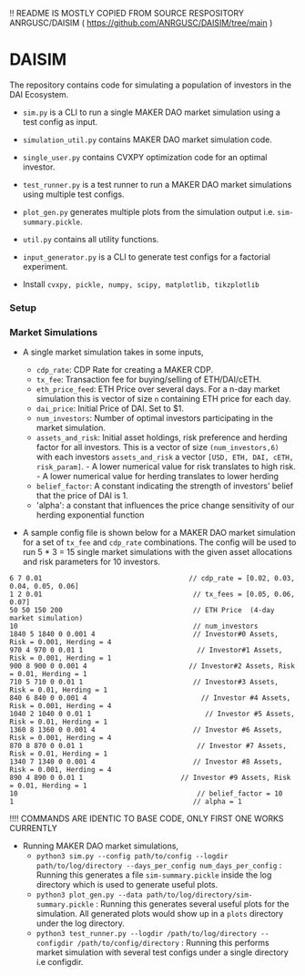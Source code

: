 !! README IS MOSTLY COPIED FROM SOURCE RESPOSITORY ANRGUSC/DAISIM ( https://github.com/ANRGUSC/DAISIM/tree/main )

# DAISIM
The repository contains code for simulating a population of investors in the DAI Ecosystem. 

- `sim.py` is a CLI to run a single MAKER DAO market simulation using a test config as input.
- `simulation_util.py` contains MAKER DAO market simulation code.
- `single_user.py` contains CVXPY optimization code for an optimal investor.
- `test_runner.py` is a test runner to run a MAKER DAO market simulations using multiple test configs.
- `plot_gen.py` generates multiple plots from the simulation output i.e. `sim-summary.pickle`.
- `util.py` contains all utility functions.
- `input_generator.py` is a CLI to generate test configs for a factorial experiment.

- Install `cvxpy, pickle, numpy, scipy, matplotlib, tikzplotlib`
### Setup

### Market Simulations
- A single market simulation takes in some inputs,
    - `cdp_rate`: CDP Rate for creating a MAKER CDP.
    - `tx_fee`: Transaction fee for buying/selling of ETH/DAI/cETH.
    - `eth_price_feed`: ETH Price over several days. For a n-day market simulation this is vector of size `n` containing ETH price for each day. 
    - `dai_price`: Initial Price of DAI. Set to $1.
    - `num_investors`: Number of optimal investors participating in the market simulation.
    - `assets_and_risk`: Initial asset holdings, risk preference and herding factor for all investors. This is a vector of size `(num_investors,6)` with each 
    investors `assets_and_risk` a vector `[USD, ETH, DAI, cETH, risk_param]`.
            - A lower numerical value for risk translates to high risk.
            - A lower numerical value for herding translates to lower herding
    - `belief_factor`: A constant indicating the strength of investors' belief that the price of DAI is 1.
    - 'alpha': a constant that influences the price change sensitivity of our herding exponential function
   

- A sample config file is shown below for a MAKER DAO market simulation for a set of `tx_fee` and `cdp_rate` combinations. The config
will be used to run 5 * 3 = 15 single market simulations with the given asset allocations and risk parameters for 10 investors.
```editorconfig
6 7 0.01                                    // cdp_rate = [0.02, 0.03, 0.04, 0.05, 0.06]
1 2 0.01                                     // tx_fees = [0.05, 0.06, 0.07]
50 50 150 200                                // ETH Price  (4-day market simulation)
10                                           // num_investors
1840 5 1840 0 0.001 4                        // Investor#0 Assets, Risk = 0.001, Herding = 4
970 4 970 0 0.01 1                            // Investor#1 Assets, Risk = 0.001, Herding = 1
900 8 900 0 0.001 4                         // Investor#2 Assets, Risk = 0.01, Herding = 1
710 5 710 0 0.01 1                           // Investor#3 Assets, Risk = 0.01, Herding = 1
840 6 840 0 0.001 4                            // Investor #4 Assets, Risk = 0.001, Herding = 4
1040 2 1040 0 0.01 1                            // Investor #5 Assets, Risk = 0.01, Herding = 1
1360 8 1360 0 0.001 4                        // Investor #6 Assets, Risk = 0.001, Herding = 4
870 8 870 0 0.01 1                            // Investor #7 Assets, Risk = 0.01, Herding = 1
1340 7 1340 0 0.001 4                        // Investor #8 Assets, Risk = 0.001, Herding = 4
890 4 890 0 0.01 1                        // Investor #9 Assets, Risk = 0.01, Herding = 1
10                                            // belief_factor = 10
1                                            // alpha = 1
```

!!!! COMMANDS ARE IDENTIC TO BASE CODE, ONLY FIRST ONE WORKS CURRENTLY

- Running MAKER DAO market simulations,
    - `python3 sim.py --config path/to/config --logdir path/to/log/directory --days_per_config num_days_per_config` : Running this generates a file `sim-summary.pickle` inside the log directory
    which is used to generate useful plots.
    - `python3 plot_gen.py --data path/to/log/directory/sim-summary.pickle` : Running this generates several useful plots for the simulation. All generated plots would show up in a `plots`
    directory under the log directory.
    - `python3 test_runner.py --logdir /path/to/log/directory --configdir /path/to/config/directory` : Running this performs market simulation with several test configs under a single directory i.e configdir.
